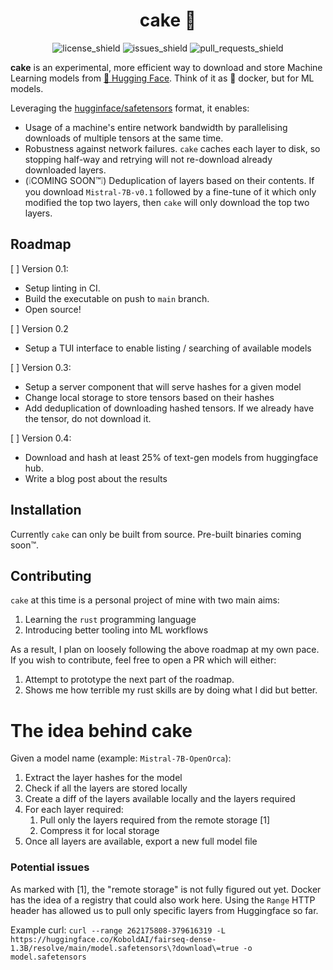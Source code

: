 <div align="center">

<!-- TODO: Logo -->

<h1>cake 🍰</h1>

![license_shield](https://img.shields.io/github/license/simonamdev/cake?style=flat-square)
![issues_shield](https://img.shields.io/github/issues/simonamdev/cake?style=flat-square)
![pull_requests_shield](https://img.shields.io/github/issues-pr/simonamdev/cake?style=flat-square)


</div>

**cake** is an experimental, more efficient way to download and store Machine Learning models from [🤗 Hugging Face](https://huggingface.co/). Think of it as 🐋 docker, but for ML models.

Leveraging the [hugginface/safetensors](https://huggingface.co/docs/safetensors/en/index) format, it enables:
* Usage of a machine's entire network bandwidth by parallelising downloads of multiple tensors at the same time.
* Robustness against network failures. `cake` caches each layer to disk, so stopping half-way and retrying will not re-download already downloaded layers.
* (❕COMING SOON™️❕) Deduplication of layers based on their contents. If you download `Mistral-7B-v0.1` followed by a fine-tune of it which only modified the top two layers, then `cake` will only download the top two layers.

## Roadmap

[ ] Version 0.1:
* Setup linting in CI.
* Build the executable on push to `main` branch.
* Open source!

[ ] Version 0.2
* Setup a TUI interface to enable listing / searching of available models

[ ] Version 0.3:
* Setup a server component that will serve hashes for a given model
* Change local storage to store tensors based on their hashes
* Add deduplication of downloading hashed tensors. If we already have the tensor, do not download it.

[ ] Version 0.4:
* Download and hash at least 25% of text-gen models from huggingface hub.
* Write a blog post about the results

## Installation

Currently `cake` can only be built from source. Pre-built binaries coming soon™️.

## Contributing

`cake` at this time is a personal project of mine with two main aims:
1. Learning the `rust` programming language
2. Introducing better tooling into ML workflows

As a result, I plan on loosely following the above roadmap at my own pace. If you wish to contribute, feel free to open a PR which will either:
1. Attempt to prototype the next part of the roadmap.
2. Shows me how terrible my rust skills are by doing what I did but better.

# The idea behind cake

Given a model name (example: `Mistral-7B-OpenOrca`):
1. Extract the layer hashes for the model
2. Check if all the layers are stored locally
3. Create a diff of the layers available locally and the layers required
4. For each layer required:
    1. Pull only the layers required from the remote storage [1]
    2. Compress it for local storage
5. Once all layers are available, export a new full model file

### Potential issues

As marked with [1], the "remote storage" is not fully figured out yet. Docker has the idea of a registry that could also work here. Using the `Range` HTTP header has allowed us to pull only specific layers from Huggingface so far.

Example curl: `curl --range 262175808-379616319 -L https://huggingface.co/KoboldAI/fairseq-dense-1.3B/resolve/main/model.safetensors\?download\=true -o model.safetensors`